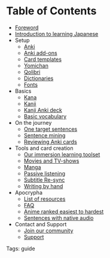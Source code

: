 # Table of Contents

* [Foreword](foreword.html)
* [Introduction to learning Japanese](introduction-to-learning-japanese.html)
* Setup
	* [Anki](setting-up-anki.html)
	* [Anki add-ons](useful-anki-add-ons-for-japanese.html)
	* [Card templates](discussing-various-card-templates.html)
	* [Yomichan](setting-up-yomichan.html)
	* [Qolibri](setting-up-qolibri.html)
	* [Dictionaries](yomichan-and-epwing-dictionaries.html)
	* [Fonts](japanese-fonts.html)
* Basics
	* [Kana](learning-kana-in-two-days.html)
	* [Kanji](learning-kanji.html)
	* [Kanji Anki deck](jp1k-anki-deck.html)
	* [Basic vocabulary](basic-vocabulary.html)
* On the journey
	* [One target sentences](one-target-sentences.html)
	* [Sentence mining](sentence-mining.html)
	* [Reviewing Anki cards](how-to-review.html)
* Tools and card creation
	* [Our immersion learning toolset](our-immersion-learning-toolset.html)
	* [Movies and TV-shows](mining-from-movies-and-tv-shows.html)
	* [Manga](mining-from-manga.html)
	* [Passive listening](passive-listening.html)
	* [Subtitle Re-sync](retiming-subtitles.html)
	* [Writing by hand](writing-japanese.html)
* Apocrypha
	* [List of resources](resources.html)
	* [FAQ](faq.html)
	* [Anime ranked easiest to hardest](random-anime-ranked-easiest-to-hardest.html)
	* [Sentences with native audio](ankidrone-sentence-pack.html)
* Contact and Support
	* [Join our community](join-our-community.html)
	* [Support](donating-to-tatsumoto.html)

Tags: guide
